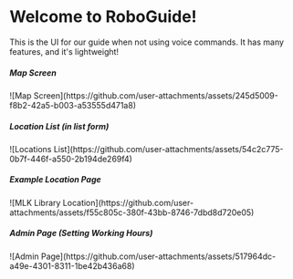 <h1>Welcome to RoboGuide!</h1>
This is the UI for our guide when not using voice commands. It has many features, and it's lightweight!

<h5>Map Screen</h5>
![Map Screen](https://github.com/user-attachments/assets/245d5009-f8b2-42a5-b003-a53555d471a8)

<h5>Location List (in list form)</h5>
![Locations List](https://github.com/user-attachments/assets/54c2c775-0b7f-446f-a550-2b194de269f4)

<h5>Example Location Page</h5>
![MLK Library Location](https://github.com/user-attachments/assets/f55c805c-380f-43bb-8746-7dbd8d720e05)

<h5>Admin Page (Setting Working Hours)</h5>
![Admin Page](https://github.com/user-attachments/assets/517964dc-a49e-4301-8311-1be42b436a68)

